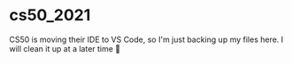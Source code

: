 # cs50_2021

CS50 is moving their IDE to VS Code, so I'm just backing up my files here. I will clean it up at a later time 👼
